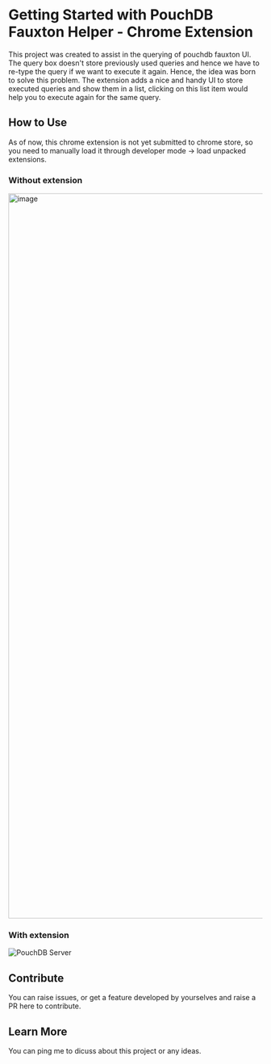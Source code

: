 # Getting Started with PouchDB Fauxton Helper - Chrome Extension

This project was created to assist in the querying of pouchdb fauxton UI. The query box doesn't store previously used queries and hence we have to re-type the query if we want to execute it again. Hence, the idea was born to solve this problem. The extension adds a nice and handy UI to store executed queries and show them in a list, clicking on this list item would help you to execute again for the same query. 

## How to Use

As of now, this chrome extension is not yet submitted to chrome store, so you need to manually load it through developer mode -> load unpacked extensions.

### Without extension
<img width="1437" alt="image" src="https://user-images.githubusercontent.com/18095705/164910883-3a259330-25ee-49d2-a949-ed1e7f1c303d.png">

### With extension
![PouchDB Server](https://user-images.githubusercontent.com/18095705/164911554-29193ea2-151b-41d0-b2a8-15e2f7080a77.gif)

## Contribute

You can raise issues, or get a feature developed by yourselves and raise a PR here to contribute.

## Learn More

You can ping me to dicuss about this project or any ideas.
